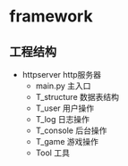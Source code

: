 # framework



## 工程结构

- httpserver http服务器
  - main.py 主入口
  - T_structure 数据表结构
  - T_user 用户操作
  - T_log 日志操作
  - T_console 后台操作
  - T_game 游戏操作
  - Tool 工具





